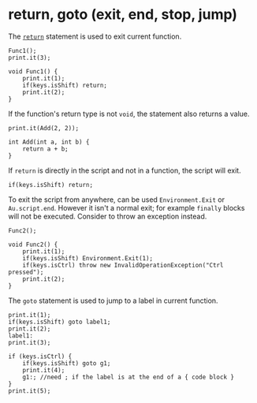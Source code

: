 # return, goto (exit, end, stop, jump)

The [`return`](https://www.google.com/search?q=jump+statements%2C+return%2C+C%23+reference) statement is used to exit current function.

```
Func1();
print.it(3);

void Func1() {
	print.it(1);
	if(keys.isShift) return;
	print.it(2);
}
```

If the function's return type is not `void`, the statement also returns a value.

```
print.it(Add(2, 2));

int Add(int a, int b) {
	return a + b;
}
```

If `return` is directly in the script and not in a function, the script will exit.

```
if(keys.isShift) return;
```

To exit the script from anywhere, can be used `Environment.Exit` or `Au.script.end`. However it isn't a normal exit; for example `finally` blocks will not be executed. Consider to throw an exception instead.

```
Func2();

void Func2() {
	print.it(1);
	if(keys.isShift) Environment.Exit(1);
	if(keys.isCtrl) throw new InvalidOperationException("Ctrl pressed");
	print.it(2);
}
```

The `goto` statement is used to jump to a label in current function.

```
print.it(1);
if(keys.isShift) goto label1;
print.it(2);
label1:
print.it(3);

if (keys.isCtrl) {
	if(keys.isShift) goto g1;
	print.it(4);
	g1:; //need ; if the label is at the end of a { code block }
}
print.it(5);
```